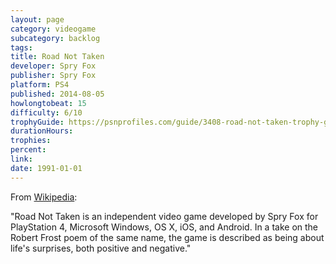 ```yaml
---
layout: page
category: videogame
subcategory: backlog
tags:
title: Road Not Taken
developer: Spry Fox
publisher: Spry Fox
platform: PS4
published: 2014-08-05
howlongtobeat: 15
difficulty: 6/10
trophyGuide: https://psnprofiles.com/guide/3408-road-not-taken-trophy-guide
durationHours:
trophies:
percent:
link:
date: 1991-01-01
---
```


From [Wikipedia](https://en.wikipedia.org/wiki/Road_Not_Taken):

"Road Not Taken is an independent video game developed by Spry Fox for PlayStation 4, Microsoft Windows, OS X, iOS, and Android. In a take on the Robert Frost poem of the same name, the game is described as being about life's surprises, both positive and negative."
